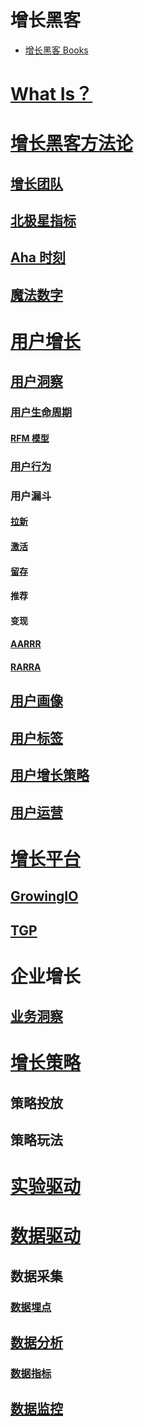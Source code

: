 增长黑客  
==========

* [增长黑客 Books](https://sc-cs-ks.github.io/KS-GrowthHacking/)    

# [What Is？](WhatIs.md)

# [增长黑客方法论](GrowthHacker/README.md)

## [增长团队](GrowthHacker/TEAM/README.md)
## [北极星指标](GrowthHacker/Methodology/PolarisIndex.md)
## [Aha 时刻](GrowthHacker/Methodology/AhaMoment.md)
## [魔法数字](GrowthHacker/Methodology/MagicNumber.md)

# [用户增长](UserGrowth/)  

## [用户洞察](UserGrowth/UserInsight/)

### [用户生命周期](UserGrowth/UserInsight/UserLifecycle/README.md)
#### [RFM 模型](UserGrowth/UserInsight/UserLifecycle/RFM/README.md)
### [用户行为](UserGrowth/UserInsight/UserBehavior/README.md)

### 用户漏斗
#### [拉新](UserGrowth/UserInsight/FunnelModel/UserAcquisition/README.md)
#### [激活](UserGrowth/UserInsight/FunnelModel/UserActivation/README.md)
#### [留存](UserGrowth/UserInsight/FunnelModel/UserRetention/README.md)
#### 推荐
#### 变现

#### [AARRR](UserGrowth/UserInsight/FunnelModel/AARRR/README.md)
#### [RARRA](UserGrowth/UserInsight/FunnelModel/RARRA/README.md)

## [用户画像](UserGrowth/UserPortrait/README.md)
## [用户标签](UserGrowth/UserTag/)

## [用户增长策略](UserGrowth/UGStrategies/)

## [用户运营](https://github.com/SC-CS-KS/KS-SMO/tree/master/Operation/UserOps)

# [增长平台](GP/README.md)
## [GrowingIO](GP/GrowingIO)
## [TGP](GP/TGP)

# 企业增长
## [业务洞察](BizInsight/)

# [增长策略](GHStrategy/)
## 策略投放
## 策略玩法

# [实验驱动](https://github.com/SC-CS-KS/KS-ABTest)

# [数据驱动](DataDriven/)

## 数据采集
### [数据埋点](DataCollection/EventTracking/README.md)

## [数据分析](DataDriven/DataAnalysis/README.md)
### [数据指标](DataDriven/DataAnalysis/Index/README.md)

## [数据监控](DataDriven/DataMonitor/README.md)
